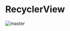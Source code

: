 # RecyclerView


![master](https://user-images.githubusercontent.com/47654208/111632358-7d71bd80-881c-11eb-9170-eb3351de5066.gif)
